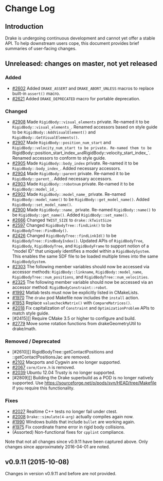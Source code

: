 [//]: # "This is how you write comments in markdown."

Change Log
==========

Introduction
------------

Drake is undergoing continuous development and cannot yet offer a
stable API.  To help downstream users cope, this document provides
brief summaries of user-facing changes.

Unreleased: changes on master, not yet released
-----------------------------------------------

[//]: # "New functionality or APIs."
### Added

 - [#2602][] Added `DRAKE_ASSERT` and `DRAKE_ABORT_UNLESS` macros to replace
 built-in `assert()` macro.
 - [#2621][] Added `DRAKE_DEPRECATED` macro for portable deprecation.

[//]: # "Altered functionality or APIs."
### Changed

 - [#2908][] Made `RigidBody::visual_elements` private. Re-named it to be `RigidBody::visual_elements_`. Renamed accessors based on style guide to be `RigidBody::AddVisualElement()` and `RigidBody::GetVisualElements()`.
 - [#2907][] Made `RigidBody::position_num_start` and `RigidBody::velocity_num_start to be private. Re-named them to be `RigidBody::position_start_index_` and `RigidBody::velocity_start_index_`. Renamed accessors to conform to style guide.
 - [#2905][] Made `RigidBody::body_index` private. Re-named it to be `RigidBody::body_index_`. Added necessary accessors.
 - [#2904][] Made `RigidBody::parent` private. Re-named it to be `RigidBody::parent_`. Added necessary accessors.
 - [#2903][] Made `RigidBody::robotnum` private. Re-named it to be `RigidBody::model_id_`.
 - [#2902][] Made `RigidBody::model_name_` private. Re-named `RigidBody::model_name()` to be `RigidBody::get_model_name()`. Added `RigidBody::set_model_name()`.
 - [#2900][] Made `RigidBody::name_` private. Re-named `RigidBody::name()` to be `RigidBody::get_name()`. Added `RigidBody::set_name()`.
 - [#2666][] Changed `TWIST_SIZE` to `drake::kTwistSize`
 - [#2597][] Changed `RigidBodyTree::findLink()` to be `RigidBodyTree::FindBody()`.
 - [#2426][] Changed `RigidBodyTree::findLinkId()` to be `RigidBodyTree::FindBodyIndex()`. Updated APIs of `RigidBodyTree`, `RigidBody`, `RigidBodyTree`, and `RigidBodyFrame` to support notion of a "model ID" that uniquely identifies a model within a `RigidBodySystem`. This enables the same SDF file to be loaded multiple times into the same `RigidBodySystem`.
 - [#2303][] The following member variables should now be accessed via accessor methods: `RigidBody::linkname`, `RigidBody::model_name`, `RigidBodyTree::num_positions`, and `RigidBodyTree::num_velocities`.
 - [#2325][] The following member variable should now be accessed via an accessor method: `RigidBodyConstraint::robot`.
 - [#1992][] Matlab tests must now be explicitly listed in CMakeLists.
 - [#1970][] The `drake` pod Makefile now includes the `install` action.
 - [#1953][] Replace `valuecheckMatrix()` with `CompareMatrices()`.
 - [#2018][] Fix capitalization of `Constraint` and `OptimizationProblem` APIs to match style guide.
 - [#2415][] Require CMake 3.5 or higher to configure and build.
 - [#2779][] Move some rotation functions from drakeGeometryUtil to drake/math.

[//]: # "Lost functionality or APIs."
### Removed / Deprecated

 - [#2610][] RigidBodyTree::getContactPositions and ::getContactPositionsJac are removed.
 - [#2102][] Macports and Cygwin are no longer supported.
 - [#2067][] `core/Core.h` is removed.
 - [#2039][] Ubuntu 12.04 Trusty is no longer supported.
 - [#2809][] Building the Drake superbuild as a POD is no longer natively supported. Use https://sourceforge.net/p/pods/svn/HEAD/tree/Makefile if you require this functionality.

[//]: # "Smaller bug fixes.  No API changes."
### Fixes

 - [#2027][] Realtime C++ tests no longer fail under ctest.
 - [#2008][] `Drake::simulate(4-arg)` actually compiles again now.
 - [#1990][] Windows builds that include `bullet` are working again.
 - [#1975][] Fix coordinate frame error in rigid body collisions.
 - (Assorted) Non-functional fixes for `cpplint` compliance.

Note that not all changes since v0.9.11 have been captured above.
Only changes since approximately 2016-04-01 are noted.

v0.9.11 (2015-10-08)
--------------------

Changes in version v0.9.11 and before are not provided.

[//]: # "You can use PimpMyChangelog to auto-update this list."
[//]: # "https://github.com/pcreux/pimpmychangelog"
[#2102]: https://github.com/RobotLocomotion/drake/issues/2102
[#2067]: https://github.com/RobotLocomotion/drake/issues/2067
[#2039]: https://github.com/RobotLocomotion/drake/issues/2039
[#2027]: https://github.com/RobotLocomotion/drake/issues/2027
[#1953]: https://github.com/RobotLocomotion/drake/issues/1953
[#1970]: https://github.com/RobotLocomotion/drake/issues/1970
[#1975]: https://github.com/RobotLocomotion/drake/issues/1975
[#1990]: https://github.com/RobotLocomotion/drake/issues/1990
[#1992]: https://github.com/RobotLocomotion/drake/issues/1992
[#2008]: https://github.com/RobotLocomotion/drake/issues/2008
[#2018]: https://github.com/RobotLocomotion/drake/issues/2018
[#2303]: https://github.com/RobotLocomotion/drake/issues/2303
[#2325]: https://github.com/RobotLocomotion/drake/issues/2325
[#2426]: https://github.com/RobotLocomotion/drake/issues/2426
[#2597]: https://github.com/RobotLocomotion/drake/issues/2597
[#2602]: https://github.com/RobotLocomotion/drake/issues/2602
[#2621]: https://github.com/RobotLocomotion/drake/issues/2621
[#2666]: https://github.com/RobotLocomotion/drake/issues/2666
[#2779]: https://github.com/RobotLocomotion/drake/issues/2779
[#2900]: https://github.com/RobotLocomotion/drake/issues/2900
[#2902]: https://github.com/RobotLocomotion/drake/issues/2902
[#2903]: https://github.com/RobotLocomotion/drake/issues/2903
[#2904]: https://github.com/RobotLocomotion/drake/issues/2904
[#2905]: https://github.com/RobotLocomotion/drake/issues/2905
[#2907]: https://github.com/RobotLocomotion/drake/issues/2907
[#2908]: https://github.com/RobotLocomotion/drake/issues/2908
